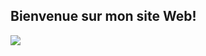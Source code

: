 ## Bienvenue sur mon site Web!
<img src="https://raw.githubusercontent.com/mdn/beginner-html-site/gh-pages/images/firefox-icon.png" />

